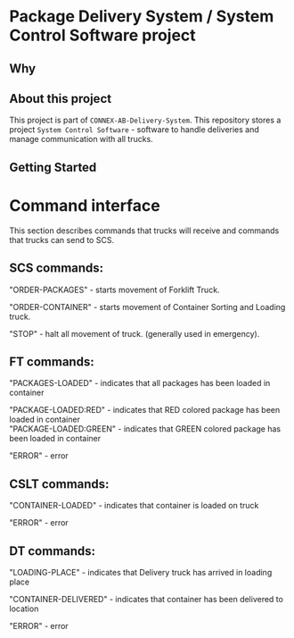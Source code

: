 # Package Delivery System / System Control Software project

## Why

## About this project

This project is part of `CONNEX-AB-Delivery-System`. This repository stores a project `System Control Software` -
software to handle deliveries and manage communication with all trucks.


## Getting Started


# Command interface

This section describes commands that trucks will receive and commands that trucks can send to SCS.

## SCS commands:

"ORDER-PACKAGES" - starts movement of Forklift Truck.

"ORDER-CONTAINER" - starts movement of Container Sorting and Loading truck.

"STOP" - halt all movement of truck. (generally used in emergency).

## FT commands:

"PACKAGES-LOADED" - indicates that all packages has been loaded in container

"PACKAGE-LOADED:RED" - indicates that RED colored package has been loaded in container <br />
"PACKAGE-LOADED:GREEN" - indicates that GREEN colored package has been loaded in container

"ERROR" - error

## CSLT commands:

"CONTAINER-LOADED" - indicates that container is loaded on truck

"ERROR" - error

## DT commands:

"LOADING-PLACE" - indicates that Delivery truck has arrived in loading place

"CONTAINER-DELIVERED" - indicates that container has been delivered to location

"ERROR" - error
